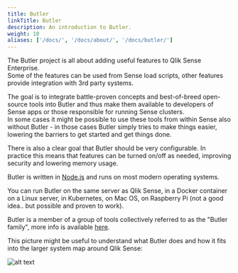 ```yaml
---
title: Butler
linkTitle: Butler
description: An introduction to Butler.
weight: 10
aliases: ['/docs/', '/docs/about/', '/docs/butler/']
---
```


The Butler project is all about adding useful features to Qlik Sense Enterprise.  
Some of the features can be used from Sense load scripts, other features provide integration with 3rd party systems.

The goal is to integrate battle-proven concepts and best-of-breed open-source tools into Butler and thus make them available to developers of Sense apps or those responsible for running Sense clusters.  
In some cases it might be possible to use these tools from within Sense also without Butler - in those cases Butler simply tries to make things easier, lowering the barriers to get started and get things done.

There is also a clear goal that Butler should be very configurable. In practice this means that features can be turned on/off as needed, improving security and lowering memory usage.

Butler is written in [Node.js](https://nodejs.org/en/) and runs on most modern operating systems.

You can run Butler on the same server as Qlik Sense, in a Docker container on a Linux server, in Kubernetes, on Mac OS, on Raspberry Pi (not a good idea.. but possible and proven to work).

Butler is a member of a group of tools collectively referred to as the "Butler family", more info is available [here](/docs/about/butler-family).

This picture might be useful to understand what Butler does and how it fits into the larger system map around Qlik Sense:

![alt text](/img/butler-system-overview-1.png "Butler high level system overview")  
